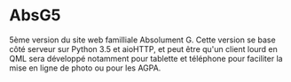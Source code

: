 # AbsG5
5ème version du site web familliale Absolument G. Cette version se base côté serveur sur Python 3.5 et aioHTTP, et peut être qu'un client lourd en QML sera développé notamment pour tablette et téléphone pour faciliter la mise en ligne de photo ou pour les AGPA.
